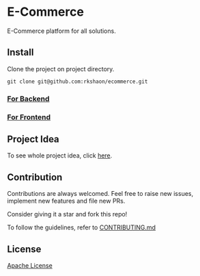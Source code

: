 # E-Commerce
E-Commerce platform for all solutions.

## Install
Clone the project on project directory.
```
git clone git@github.com:rkshaon/ecommerce.git
```
### [For Backend](./backend/)
### [For Frontend](./frontend/)

## Project Idea
To see whole project idea, click [here](./IDEA.md).

## Contribution
Contributions are always welcomed. Feel free to raise new issues, implement new features and file new PRs. 

Consider giving it a star and fork this repo!

To follow the guidelines, refer to [CONTRIBUTING.md](CONTRIBUTING.md)



## License
[Apache License](./LICENSE)

